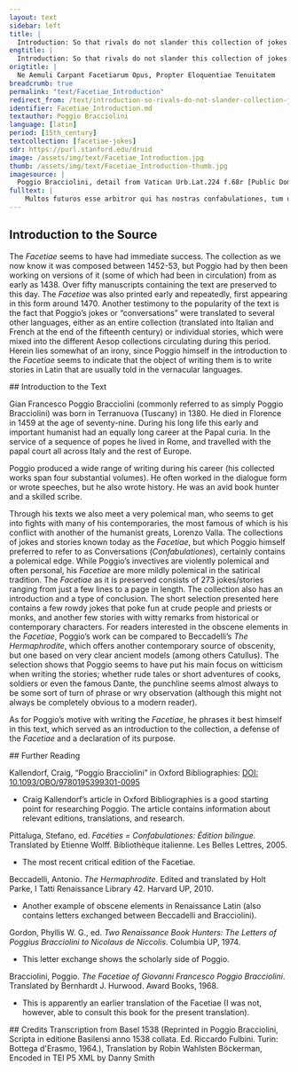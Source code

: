 ```yaml
---
layout: text
sidebar: left
title: |
  Introduction: So that rivals do not slander this collection of jokes for its inelegance | Ne Aemuli Carpant Facetiarum Opus, Propter Eloquentiae Tenuitatem
engtitle: |
  Introduction: So that rivals do not slander this collection of jokes for its inelegance
origtitle: |
  Ne Aemuli Carpant Facetiarum Opus, Propter Eloquentiae Tenuitatem
breadcrumb: true
permalink: "text/Facetiae_Introduction"
redirect_from: /text/introduction-so-rivals-do-not-slander-collection-jokes-its-inelegance
identifier: Facetiae_Introduction.md
textauthor: Poggio Bracciolini
language: [latin]
period: [15th_century]
textcollection: [facetiae-jokes]
sdr: https://purl.stanford.edu/druid 
image: /assets/img/text/Facetiae_Introduction.jpg
thumb: /assets/img/text/Facetiae_Introduction-thumb.jpg
imagesource: |
  Poggio Bracciolini, detail from Vatican Urb.Lat.224 f.68r [Public Domain]
fulltext: |
    Multos futuros esse arbitror qui has nostras confabulationes, tum ut res leves et viro gravi indignas reprehendant, tum in eis ornatiorem dicendi modum et maiorem eloquentiam requirant. I think there will be many who will condemn these conversations of ours, either because they are not serious and unworthy of a dignified man, or because they are in need of a more embellished mode of speech and more eloquence. Quibus ego si respondeam, legisse me nostros Maiores, prudentissimos ac doctissimos viros, facetiis, iocis et fabulis delectatos, non reprehensionem, sed laudem meruisse, satis mihi factum ad illorum existimationem putabo. But if I reply that I have read our forefathers - those wise and learned men who found delight in jokes, jests, and stories – I think that I will earn praise, not reprehension, since I have done enough to gain their appreciation. Nam quid mihi turpe esse putem hac in re, quandoquidem in ceteris nequeo, illorum imitationem sequi, For why should I consider it a shameful thing to follow their models in this area, (since I am not able to do so in others). et hoc idem tempus quod reliqui in circulis et coetu hominum confabulando conterunt, in scribendi cura consumere, praesertim cum neque labor inhonestus sit, et legentes aliqua iucunditate possit afficere? While others waste time conversing in their social circles and groups, I make an effort to write, and especially since it is no dishonest work and can bring the readers some joy. Honestum est enim ac ferme necessarium, certe quod sapientes laudarunt, mentem nostram variis cogitationibus ac molestiis oppressam, recreari quandoque a continuis curis, et eam aliquo iocandi genere ad hilaritatem remissionemque converti. For it is a noble and almost a necessary thing to restore our minds that are oppressed by so many thoughts and troubles (the wise ones certainly approve of this), and to sometimes turn them from constant worry to cheerfulness and relaxation with the genre of jokes. Eloquentiam vero in rebus infimis, vel in his in quibus ad verbum vel facetiae exprimendae sunt, vel aliorum dicta referenda, quaerere, hominis nimium curiosi esse videtur. However, to seek eloquence in these low matters, which are represented either word-for-word, or as jokes, or reported as the sayings of somebody else, would seem to be a bit too much for a diligent man. Sunt enim quaedam quae ornatius nequeant describi, cum ita recensenda sint, quemadmodum protulerunt ea hi qui in confabulationibus coniiciuntur. There are indeed some things which cannot be portrayed in a more embellished manner, since these things should be recounted in the same way as they were told by those who had these conversations. Existimabunt aliqui forsan hanc meam excusationem ab ingenii culpa esse profectam, quibus ego quoque assentior. Some will perhaps think that my excuses derive from a lack of skill, and I agree with these people. Modo ipsi eadem ornatius politiusque describant, quod ut faciant exhortor, quo lingua Latina etiam levioribus in rebus hac nostra aetate fiat opulentior. I really encourage them to write similar things in a more embellished and refined way, so that the Latin language of our time may be richer even where these very light matters are concerned. Proderit enim ad eloquentiae doctrinam ea scribendi exercitatio. For the practice of writing these stories will benefit the study of eloquence. Ego quidem experiri volui, an multa quae Latine dici difficulter existimantur, non absurde scribi posse viderentur, Indeed, I wanted to examine whether many of these things that are thought difficult to express in Latin, could be regarded as possible to write down in a non-absurd way. in quibus cum nullus ornatus, nulla amplitudo sermonis adhiberi queat, satis erit ingenio nostro, si non inconcinne omnino videbuntur a me referri. These things cannot be combined with embellishment and high style, so it will be enough as far as my ability is concerned if people think that I have not told the stories in a completely inelegant way. Verum facessant ab istarum Confabulationum lectione (sic enim eas appellari volo) qui nimis rigidi censores, aut acres existimatores rerum existunt. Truly, they who appear as overly strict censors or bitter critics may avoid reading these Conversations (for this is what I want them to be called). A facetis enim et humanis (sicut Lucilius a Consentinis et Tarentinis) legi cupio. For I wish them to be read by elegant and refined people (as Lucilius was by the Consentians and the Tarentines). Quod si rusticiores erunt, non recuso quin sentiant quod volunt, modo scriptorem ne culpent, qui ad levationem animi haec et ad ingenii exercitium scripsit. If they should be too unsophisticated, I do not object to their thinking what they want, as long as they do not blame the author, who wrote this to raise his spirit and to practice his skill. 
--- 
```

## Introduction to the Source 
<p>The <em>Facetiae</em> seems to have had immediate success. The collection as we now know it was composed between 1452-53, but Poggio had by then been working on versions of it (some of which had been in circulation) from as early as 1438. Over fifty manuscripts containing the text are preserved to this day. The <em>Facetiae</em> was also printed early and repeatedly, first appearing in this form around 1470. Another testimony to the popularity of the text is the fact that Poggio’s jokes or “conversations” were translated to several other languages, either as an entire collection (translated into Italian and French at the end of the fifteenth century) or individual stories, which were mixed into the different Aesop collections circulating during this period. Herein lies somewhat of an irony, since Poggio himself in the introduction to the <em>Facetiae</em> seems to indicate that the object of writing them is to write stories in Latin that are usually told in the vernacular languages.</p>
## Introduction to the Text 
<p>Gian Francesco Poggio Bracciolini (commonly referred to as simply Poggio Bracciolini) was born in Terranuova (Tuscany) in 1380. He died in Florence in 1459 at the age of seventy-nine. During his long life this early and important humanist had an equally long career at the Papal curia. In the service of a sequence of popes he lived in Rome, and travelled with the papal court all across Italy and the rest of Europe.</p> <p>Poggio produced a wide range of writing during his career (his collected works span four substantial volumes). He often worked in the dialogue form or wrote speeches, but he also wrote history. He was an avid book hunter and a skilled scribe.</p> <p>Through his texts we also meet a very polemical man, who seems to get into fights with many of his contemporaries, the most famous of which is his conflict with another of the humanist greats, Lorenzo Valla. The collections of jokes and stories known today as the <em>Facetiae</em>, but which Poggio himself preferred to refer to as Conversations (<em>Confabulationes</em>), certainly contains a polemical edge. While Poggio’s invectives are violently polemical and often personal, his <em>Facetiae</em> are more mildly polemical in the satirical tradition. The <em>Facetiae</em> as it is preserved consists of 273 jokes/stories ranging from just a few lines to a page in length. The collection also has an introduction and a type of conclusion. The short selection presented here contains a few rowdy jokes that poke fun at crude people and priests or monks, and another few stories with witty remarks from historical or contemporary characters. For readers interested in the obscene elements in the <em>Facetiae</em>, Poggio’s work can be compared to Beccadelli’s <em>The Hermaphrodite</em>, which offers another contemporary source of obscenity, but one based on very clear ancient models (among others Catullus). The selection shows that Poggio seems to have put his main focus on witticism when writing the stories; whether rude tales or short adventures of cooks, soldiers or even the famous Dante, the punchline seems almost always to be some sort of turn of phrase or wry observation (although this might not always be completely obvious to a modern reader).</p> <p>As for Poggio’s motive with writing the <em>Facetiae</em>, he phrases it best himself in this text, which served as an introduction to the collection, a defense of the <em>Facetiae</em> and a declaration of its purpose.</p>
## Further Reading 
<p>Kallendorf, Craig, “Poggio Bracciolini” in Oxford Bibliographies: <a href="https://www.oxfordbibliographies.com/view/document/obo-9780195399301/obo-9780195399301-0095.xml">DOI: 10.1093/OBO/9780195399301-0095</a></p> <ul> <li>Craig Kallendorf’s article in Oxford Bibliographies is a good starting point for researching Poggio. The article contains information about relevant editions, translations, and research.</li> </ul> <p>Pittaluga, Stefano, ed. <em>Facéties = Confabulationes: Édition bilingue.</em> Translated by Etienne Wolff. Bibliothèque italienne. Les Belles Lettres, 2005.</p> <ul> <li>The most recent critical edition of the Facetiae.</li> </ul> <p>Beccadelli, Antonio. <em>The Hermaphrodite</em>. Edited and translated by Holt Parke, I Tatti Renaissance Library 42. Harvard UP, 2010.</p> <ul> <li>Another example of obscene elements in Renaissance Latin (also contains letters exchanged between Beccadelli and Bracciolini).</li> </ul> <p>Gordon, Phyllis W. G., ed. <em>Two Renaissance Book Hunters: The Letters of Poggius Bracciolini to Nicolaus de Niccolis</em>. Columbia UP, 1974.</p> <ul> <li>This letter exchange shows the scholarly side of Poggio.</li> </ul> <p>Bracciolini, Poggio. <em>The Facetiae of Giovanni Francesco Poggio Bracciolini</em>. Translated by Bernhardt J. Hurwood. Award Books, 1968.</p> <ul> <li>This is apparently an earlier translation of the Facetiae (I was not, however, able to consult this book for the present translation).</li> </ul>
## Credits
Transcription from Basel 1538 (Reprinted in Poggio Bracciolini, Scripta in editione Basilensi anno 1538 collata. Ed. Riccardo Fulbini. Turin: Bottega d'Erasmo, 1964.), Translation by Robin Wahlsten Böckerman, Encoded in TEI P5 XML by Danny Smith
